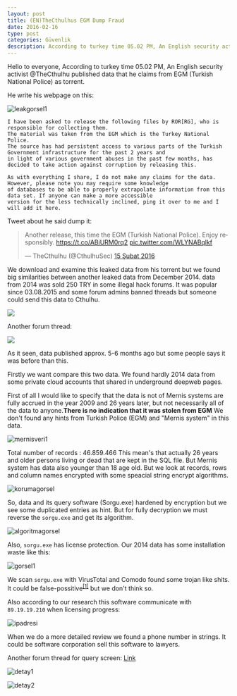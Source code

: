 ```yaml
---
layout: post
title: (EN)TheCthulhus EGM Dump Fraud
date: 2016-02-16
type: post
categories: Güvenlik
description: According to turkey time 05.02 PM, An English security activist @TheCthulhu published data that he claims
---
```


Hello to everyone,
According to turkey time 05.02 PM, An English security activist @TheCthulhu published data that he claims from EGM (Turkish National Police) as torrent.

He write his webpage on this:

![leakgorsel1](/assets/leakgorsel1.png)

```
I have been asked to release the following files by ROR[RG], who is responsible for collecting them.
The material was taken from the EGM which is the Turkey National Police.
The source has had persistent access to various parts of the Turkish Government infrastructure for the past 2 years and
in light of various government abuses in the past few months, has decided to take action against corruption by releasing this.

As with everything I share, I do not make any claims for the data. However, please note you may require some knowledge
of databases to be able to properly extrapolate information from this data set. If anyone can make a more accessible
version for the less technically inclined, ping it over to me and I will add it here.
```

Tweet about he said dump it:

<blockquote class="twitter-tweet" data-lang="tr"><p lang="en" dir="ltr">Another release, this time the EGM (Turkish National Police). Enjoy responsibly. <a href="https://t.co/ABiURM0rq2">https://t.co/ABiURM0rq2</a> <a href="https://t.co/WLYNABqlkf">pic.twitter.com/WLYNABqlkf</a></p>&mdash; TheCthulhu (@CthulhuSec) <a href="https://twitter.com/CthulhuSec/status/699247420803309569">15 Şubat 2016</a></blockquote>
<script async src="//platform.twitter.com/widgets.js" charset="utf-8"></script>

We download and examine this leaked data from his torrent but we found big similarities between another leaked data from December 2014. data from 2014 was sold 250 TRY in some illegal hack forums. It was popular since 03.08.2015 and some forum admins banned threads but someone could send this data to Cthulhu.


![](/assets/leakforumgorsel1.png)

Another forum thread:

![](/assets/leakgorumgorsel2.png)

As it seen, data published approx. 5-6 months ago but some people says it was before than this.

Firstly we want compare this two data. We found hardly 2014 data from some private cloud accounts that shared in underground deepweb pages.

First of all I would like to specify that the data is not of Mernis systems are fully accrued in the year 2009 and 26 years later, but not necessarily all of the data to anyone.**There is no indication that it was stolen from EGM**
We don't found any hints from Turkish Police (EGM) and "Mernis system" in this data.

![mernisveri1](/assets/countgorsel.jpg)

Total number of records : 46.859.466 This mean's that actually 26 years and older persons living or dead that are kept in the SQL file. But Mernis system has data also younger than 18 age old.
But we look at records, rows and column names encrypted with some speacial string encrypt algorithms.

![korumagorsel](/assets/egmleakgorsel1.jpg)

So, data and its query software (Sorgu.exe) hardened by encryption but we see some duplicated entries as hint. But for fully decryption we must reverse the  `sorgu.exe` and get its algorithm.

![algoritmagorsel](/assets/sifrelemealgoritma.jpg)

Also, `sorgu.exe` has license protection. Our 2014 data has some installation waste like this:

![gorsel1](/assets/icerikgorsel.png)

We scan `sorgu.exe` with VirusTotal and Comodo found some trojan like shits. It could be false-possitive<sup>[[1]](https://forums.comodo.com/av-false-positivenegative-detection-reporting/all-dotfix-niceprotect-protected-applications-fp-t106050.0.html)</sup> but we don't think so.

Also according to our research this software communicate with `89.19.19.210` when licensing progress:

![ipadresi](/assets/Screenshot_2016-02-16_12-09-42.png)

When we do a more detailed review we found a phone number in strings. It could be software corporation sell this software to lawyers.

Another forum thread for query screen: [Link](http://deepwebtr.net/konu-Adres-Sorgu-Programi.html?pid=343331#pid343331)

![detay1](/assets/11855449_886336491421499_398067300_n.jpg)

![detay2](/assets/egm17gbdatas.PNG)
